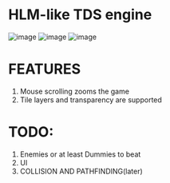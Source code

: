 # HLM-like TDS engine

![image](https://user-images.githubusercontent.com/115835523/230936088-3e6d7b06-0601-426a-9e28-eb5a3c08021d.png)
![image](https://github.com/RedEnder666/Missed-Calls/assets/74973491/eeac28af-6cdb-411c-b851-6c5185447af8)
![image](https://github.com/RedEnder666/Missed-Calls/assets/74973491/7d0e63b8-eac6-4463-a0ab-4720fc07676e)


# FEATURES
1. Mouse scrolling zooms the game
2. Tile layers and transparency are supported

# TODO:
1. Enemies or at least Dummies to beat
2. UI
3. COLLISION AND PATHFINDING(later)
